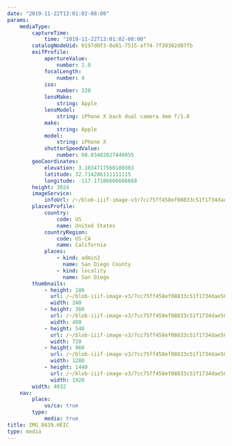 ```yaml
---
date: "2019-11-22T13:01:02-08:00"
params:
    mediaType:
        captureTime:
            time: "2019-11-22T13:01:02-08:00"
        catalogNodeUid: 0197d0f3-8e81-7515-af74-7f30302d07fb
        exifProfile:
            apertureValue:
                number: 1.8
            focalLength:
                number: 4
            iso:
                number: 320
            lensMake:
                string: Apple
            lensModel:
                string: iPhone X back dual camera 4mm f/1.8
            make:
                string: Apple
            model:
                string: iPhone X
            shutterSpeedValue:
                number: 60.03482027446055
        geoCoordinates:
            elevation: 3.1034717560180303
            latitude: 32.714286111111115
            longitude: -117.17106666666668
        height: 3024
        imageService:
            infoUrl: /~/blob-iiif-image-v3/7cc75ff458ef08833c51f1734dae56930b39a2038ecf8cfe52abb525846efcb2/info.json
        placesProfile:
            country:
                code: US
                name: United States
            countryRegion:
                code: US-CA
                name: California
            places:
                - kind: admin2
                  name: San Diego County
                - kind: locality
                  name: San Diego
        thumbnails:
            - height: 180
              url: /~/blob-iiif-image-v3/7cc75ff458ef08833c51f1734dae56930b39a2038ecf8cfe52abb525846efcb2/full/240%2C180/0/default.jpg
              width: 240
            - height: 360
              url: /~/blob-iiif-image-v3/7cc75ff458ef08833c51f1734dae56930b39a2038ecf8cfe52abb525846efcb2/full/480%2C360/0/default.jpg
              width: 480
            - height: 540
              url: /~/blob-iiif-image-v3/7cc75ff458ef08833c51f1734dae56930b39a2038ecf8cfe52abb525846efcb2/full/720%2C540/0/default.jpg
              width: 720
            - height: 960
              url: /~/blob-iiif-image-v3/7cc75ff458ef08833c51f1734dae56930b39a2038ecf8cfe52abb525846efcb2/full/1280%2C960/0/default.jpg
              width: 1280
            - height: 1440
              url: /~/blob-iiif-image-v3/7cc75ff458ef08833c51f1734dae56930b39a2038ecf8cfe52abb525846efcb2/full/1920%2C1440/0/default.jpg
              width: 1920
        width: 4032
    nav:
        place:
            us/ca: true
        type:
            media: true
title: IMG_8639.HEIC
type: media
---
```

